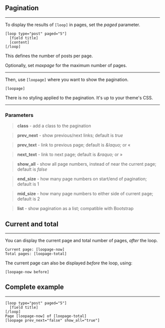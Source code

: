 ## Pagination
---

To display the results of `[loop]` in pages, set the *paged* parameter.

~~~
[loop type="post" paged="5"]
  [field title]
  [content]
[/loop]
~~~

This defines the number of posts per page.

Optionally, set *maxpage* for the maximum number of pages.

---

Then, use `[loopage]` where you want to show the pagination.

~~~
[loopage]
~~~

There is no styling applied to the pagination. It's up to your theme's CSS.

---

### Parameters

> **class** - add a class to the pagination

> **prev_next** - show previous/next links; default is *true*

> **prev_text** - link to previous page; default is *&amp;laquo;* or &laquo;

> **next_text** - link to next page; default is *&amp;raquo;* or &raquo;

> **show_all** - show all page numbers, instead of near the current page; default is *false*

> **end_size** - how many page numbers on start/end of pagination; default is 1

> **mid_size** - how many page numbers to either side of current page; default is 2

> **list** - show pagination as a list; compatible with Bootstrap


## Current and total

---

You can display the current page and total number of pages, *after* the loop.

~~~
Current page: [loopage-now]
Total pages: [loopage-total]
~~~

The current page can also be displayed *before* the loop, using:

~~~
[loopage-now before]
~~~

## Complete example

---

~~~
[loop type="post" paged="5"]
  [field title]
[/loop]
Page [loopage-now] of [loopage-total]
[loopage prev_next="false" show_all="true"]
~~~
